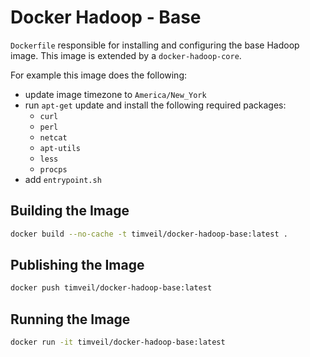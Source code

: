 # Docker Hadoop - Base

`Dockerfile` responsible for installing and configuring the base Hadoop image.  This image is extended by a `docker-hadoop-core`.

For example this image does the following:
* update image timezone to `America/New_York`
* run `apt-get` update and install the following required packages:
    * `curl`
    * `perl`
    * `netcat`
    * `apt-utils`
    * `less`
    * `procps`
* add `entrypoint.sh`
    

## Building the Image
```bash
docker build --no-cache -t timveil/docker-hadoop-base:latest .
```

## Publishing the Image
```bash
docker push timveil/docker-hadoop-base:latest
```

## Running the Image
```bash
docker run -it timveil/docker-hadoop-base:latest
```